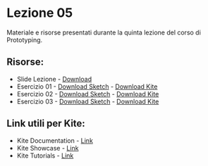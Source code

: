 # Lezione 05

Materiale e risorse presentati durante la quinta lezione del corso di Prototyping.

## Risorse:
* Slide Lezione - [Download][lezione-05-s-d]
* Esercizio 01 - [Download Sketch][ex-01-s] - [Download Kite][ex-01-k]
* Esercizio 02 - [Download Sketch][ex-02-s] - [Download Kite][ex-02-k]
* Esercizio 03 - [Download Sketch][ex-03-s] - [Download Kite][ex-03-k]

## Link utili per Kite:
* Kite Documentation - [Link][kite-doc]
* Kite Showcase - [Link][kite-showcase]
* Kite Tutorials - [Link][kite-tut]

[lezione-05-s-d]:    https://github.com/michelemazzucco/laba-prototyping-16-17/raw/lezione-05/slide/slide-lezione-05.pdf

[ex-01-s]: https://github.com/michelemazzucco/laba-prototyping-16-17/raw/lezione-05/esercizio/01.sketch
[ex-02-s]: https://github.com/michelemazzucco/laba-prototyping-16-17/raw/lezione-05/esercizio/02.sketch
[ex-03-s]: https://github.com/michelemazzucco/laba-prototyping-16-17/raw/lezione-05/esercizio/03.sketch

[ex-01-k]: https://github.com/michelemazzucco/laba-prototyping-16-17/raw/lezione-05/esercizio/01.kite
[ex-02-k]: https://github.com/michelemazzucco/laba-prototyping-16-17/raw/lezione-05/esercizio/02.kite
[ex-03-k]: https://github.com/michelemazzucco/laba-prototyping-16-17/raw/lezione-05/esercizio/03.kite

[kite-doc]: https://kiteapp.co/documentation
[kite-showcase]: https://kiteapp.co/showcase
[kite-tut]: https://kiteapp.co/tutorials
